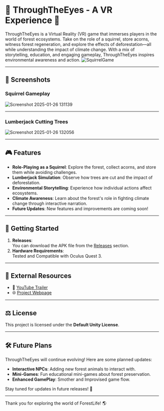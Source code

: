 # 🌲 ThroughTheEyes - A VR Experience 🌳

ThroughTheEyes is a Virtual Reality (VR) game that immerses players in the world of forest ecosystems. Take on the role of a squirrel, store acorns, witness forest regeneration, and explore the effects of deforestation—all while understanding the impact of climate change. With a mix of storytelling, education, and engaging gameplay, ThroughTheEyes inspires environmental awareness and action.
![SquirrelGame](https://github.com/user-attachments/assets/225fa61e-bf15-40de-ad0b-c9d0a34a8b74)


---

## 📸 Screenshots  

### Squirrel Gameplay  
![Screenshot 2025-01-26 131139](https://github.com/user-attachments/assets/bc650f07-d4a4-4365-a654-edd64a3db85a)

---

### Lumberjack Cutting Trees  
![Screenshot 2025-01-26 132056](https://github.com/user-attachments/assets/b6d7cd39-7c7d-42ae-970d-ace57d58de33)


---

## 🎮 Features  

- **Role-Playing as a Squirrel**: Explore the forest, collect acorns, and store them while avoiding challenges.  
- **Lumberjack Simulation**: Observe how trees are cut and the impact of deforestation.  
- **Environmental Storytelling**: Experience how individual actions affect ecosystems.  
- **Climate Awareness**: Learn about the forest's role in fighting climate change through interactive narration.  
- **Future Updates**: New features and improvements are coming soon!


---

## 🚀 Getting Started  

1. **Releases**:  
   You can download the APK file from the [Releases](https://github.com/Surya-veera02/AgricHackathon/releases/tag/v1.0) section.  
2. **Hardware Requirements**:  
   Tested and Compatible with Oculus Quest 3.  

---

## 🔗 External Resources  

- 🎥 [YouTube Trailer](https://www.youtube.com/watch?v=eVVe0a9YCi0)  
- 🌐 [Project Webpage](https://surya-veera02.github.io/AgricHackathon/)  

---

## ⚖️ License  

This project is licensed under the **Default Unity License**.  

---

## 🛠 Future Plans  

ThroughTheEyes will continue evolving! Here are some planned updates:  
- **Interactive NPCs**: Adding new forest animals to interact with.  
- **Mini-Games**: Fun educational mini-games about forest preservation.  
- **Enhanced GamePlay**: Smother and Improvised game flow. 

Stay tuned for updates in future releases! 🎉  


---

Thank you for exploring the world of ForestLife! 🌎
